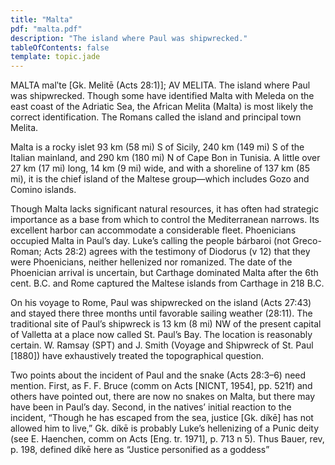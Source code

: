 ```yaml
---
title: "Malta"
pdf: "malta.pdf"
description: "The island where Paul was shipwrecked."
tableOfContents: false
template: topic.jade
---
```


MALTA malʹte [Gk. Melitē (Acts 28:1)]; AV MELITA. The island where Paul was shipwrecked. Though some have identified Malta with Meleda on the east coast of the Adriatic Sea, the African Melita (Malta) is most likely the correct identification. The Romans called the island and principal town Melita.

Malta is a rocky islet 93 km (58 mi) S of Sicily, 240 km (149 mi) S of the Italian mainland, and 290 km (180 mi) N of Cape Bon in Tunisia. A little over 27 km (17 mi) long, 14 km (9 mi) wide, and with a shoreline of 137 km (85 mi), it is the chief island of the Maltese group—which includes Gozo and Comino islands.

Though Malta lacks significant natural resources, it has often had strategic importance as a base from which to control the Mediterranean narrows. Its excellent harbor can accommodate a considerable fleet.
Phoenicians occupied Malta in Paul’s day. Luke’s calling the people bárbaroi (not Greco-Roman; Acts 28:2) agrees with the testimony of Diodorus (v 12) that they were Phoenicians, neither hellenized nor romanized. The date of the Phoenician arrival is uncertain, but Carthage dominated Malta after the 6th cent. B.C. and Rome captured the Maltese islands from Carthage in 218 B.C.

On his voyage to Rome, Paul was shipwrecked on the island (Acts 27:43) and stayed there three months until favorable sailing weather (28:11). The traditional site of Paul’s shipwreck is 13 km (8 mi) NW of the present capital of Valletta at a place now called St. Paul’s Bay. The location is reasonably certain. W. Ramsay (SPT) and J. Smith (Voyage and Shipwreck of St. Paul [1880]) have exhaustively treated the topographical question.

Two points about the incident of Paul and the snake (Acts 28:3–6) need mention. First, as F. F. Bruce (comm on Acts [NICNT, 1954], pp. 521f) and others have pointed out, there are now no snakes on Malta, but there may have been in Paul’s day. Second, in the natives’ initial reaction to the incident, “Though he has escaped from the sea, justice [Gk. díkē] has not allowed him to live,” Gk. díkē is probably Luke’s hellenizing of a Punic deity (see E. Haenchen, comm on Acts [Eng. tr. 1971], p. 713 n 5). Thus Bauer, rev, p. 198, defined díkē here as “Justice personified as a goddess”
